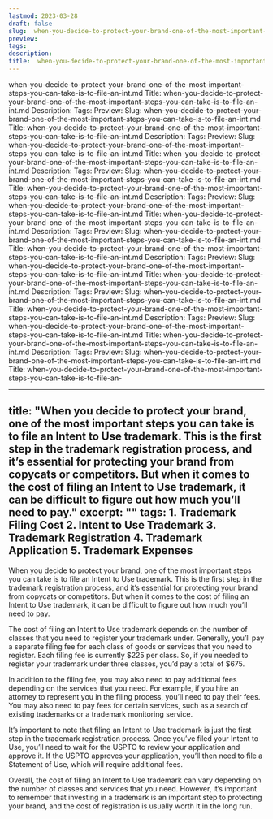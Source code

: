```yaml
---
lastmod: 2023-03-28
draft: false
slug:  when-you-decide-to-protect-your-brand-one-of-the-most-important-steps-you-can-take-is-to-file-an-int.md
preview: 
tags: 
description: 
title:  when-you-decide-to-protect-your-brand-one-of-the-most-important-steps-you-can-take-is-to-file-an-int.md
---
```

when-you-decide-to-protect-your-brand-one-of-the-most-important-steps-you-can-take-is-to-file-an-int.md
Title: when-you-decide-to-protect-your-brand-one-of-the-most-important-steps-you-can-take-is-to-file-an-int.md
Description:
Tags:
Preview:
Slug: when-you-decide-to-protect-your-brand-one-of-the-most-important-steps-you-can-take-is-to-file-an-int.md
Title: when-you-decide-to-protect-your-brand-one-of-the-most-important-steps-you-can-take-is-to-file-an-int.md
Description:
Tags:
Preview:
Slug: when-you-decide-to-protect-your-brand-one-of-the-most-important-steps-you-can-take-is-to-file-an-int.md
Title: when-you-decide-to-protect-your-brand-one-of-the-most-important-steps-you-can-take-is-to-file-an-int.md
Description:
Tags:
Preview:
Slug: when-you-decide-to-protect-your-brand-one-of-the-most-important-steps-you-can-take-is-to-file-an-int.md
Title: when-you-decide-to-protect-your-brand-one-of-the-most-important-steps-you-can-take-is-to-file-an-int.md
Description:
Tags:
Preview:
Slug: when-you-decide-to-protect-your-brand-one-of-the-most-important-steps-you-can-take-is-to-file-an-int.md
Title: when-you-decide-to-protect-your-brand-one-of-the-most-important-steps-you-can-take-is-to-file-an-int.md
Description:
Tags:
Preview:
Slug: when-you-decide-to-protect-your-brand-one-of-the-most-important-steps-you-can-take-is-to-file-an-int.md
Title: when-you-decide-to-protect-your-brand-one-of-the-most-important-steps-you-can-take-is-to-file-an-int.md
Description:
Tags:
Preview:
Slug: when-you-decide-to-protect-your-brand-one-of-the-most-important-steps-you-can-take-is-to-file-an-int.md
Title: when-you-decide-to-protect-your-brand-one-of-the-most-important-steps-you-can-take-is-to-file-an-int.md
Description:
Tags:
Preview:
Slug: when-you-decide-to-protect-your-brand-one-of-the-most-important-steps-you-can-take-is-to-file-an-int.md
Title: when-you-decide-to-protect-your-brand-one-of-the-most-important-steps-you-can-take-is-to-file-an-int.md
Description:
Tags:
Preview:
Slug: when-you-decide-to-protect-your-brand-one-of-the-most-important-steps-you-can-take-is-to-file-an-int.md
Title: when-you-decide-to-protect-your-brand-one-of-the-most-important-steps-you-can-take-is-to-file-an-int.md
Description:
Tags:
Preview:
Slug: when-you-decide-to-protect-your-brand-one-of-the-most-important-steps-you-can-take-is-to-file-an-int.md
Title: when-you-decide-to-protect-your-brand-one-of-the-most-important-steps-you-can-take-is-to-file-an-

---
title: "When you decide to protect your brand, one of the most important steps you can take is to file an Intent to Use trademark. This is the first step in the trademark registration process, and it’s essential for protecting your brand from copycats or competitors. But when it comes to the cost of filing an Intent to Use trademark, it can be difficult to figure out how much you’ll need to pay."
excerpt: ""
tags: 1. Trademark Filing Cost
2. Intent to Use Trademark
3. Trademark Registration
4. Trademark Application
5. Trademark Expenses
---

When you decide to protect your brand, one of the most important steps you can take is to file an Intent to Use trademark. This is the first step in the trademark registration process, and it’s essential for protecting your brand from copycats or competitors. But when it comes to the cost of filing an Intent to Use trademark, it can be difficult to figure out how much you’ll need to pay. 

The cost of filing an Intent to Use trademark depends on the number of classes that you need to register your trademark under. Generally, you’ll pay a separate filing fee for each class of goods or services that you need to register. Each filing fee is currently $225 per class. So, if you needed to register your trademark under three classes, you’d pay a total of $675. 

In addition to the filing fee, you may also need to pay additional fees depending on the services that you need. For example, if you hire an attorney to represent you in the filing process, you’ll need to pay their fees. You may also need to pay fees for certain services, such as a search of existing trademarks or a trademark monitoring service. 

It’s important to note that filing an Intent to Use trademark is just the first step in the trademark registration process. Once you’ve filed your Intent to Use, you’ll need to wait for the USPTO to review your application and approve it. If the USPTO approves your application, you’ll then need to file a Statement of Use, which will require additional fees. 

Overall, the cost of filing an Intent to Use trademark can vary depending on the number of classes and services that you need. However, it’s important to remember that investing in a trademark is an important step to protecting your brand, and the cost of registration is usually worth it in the long run.